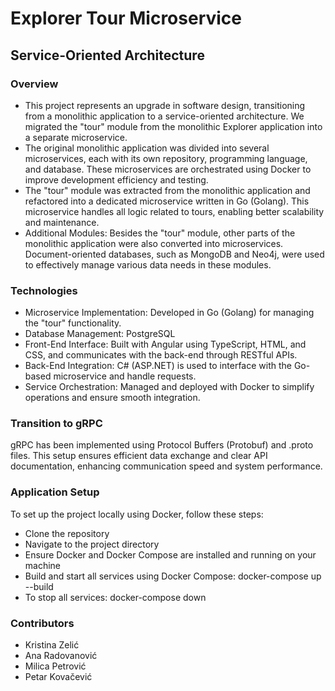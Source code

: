 # Explorer Tour Microservice
## Service-Oriented Architecture

### Overview
* This project represents an upgrade in software design, transitioning from a monolithic application to a service-oriented architecture. We migrated the "tour" module from the monolithic Explorer application into a separate microservice.
* The original monolithic application was divided into several microservices, each with its own repository, programming language, and database. These microservices are orchestrated using Docker to improve development efficiency and testing.
* The "tour" module was extracted from the monolithic application and refactored into a dedicated microservice written in Go (Golang). This microservice handles all logic related to tours, enabling better scalability and maintenance.
* Additional Modules: Besides the "tour" module, other parts of the monolithic application were also converted into microservices. Document-oriented databases, such as MongoDB and Neo4j, were used to effectively manage various data needs in these modules.

### Technologies
* Microservice Implementation: Developed in Go (Golang) for managing the "tour" functionality.
* Database Management: PostgreSQL 
* Front-End Interface: Built with Angular using TypeScript, HTML, and CSS, and communicates with the back-end through RESTful APIs.
* Back-End Integration: C# (ASP.NET) is used to interface with the Go-based microservice and handle requests.
* Service Orchestration: Managed and deployed with Docker to simplify operations and ensure smooth integration.

### Transition to gRPC
gRPC has been implemented using Protocol Buffers (Protobuf) and .proto files. This setup ensures efficient data exchange and clear API documentation, enhancing communication speed and system performance.

### Application Setup
To set up the project locally using Docker, follow these steps:
* Clone the repository
* Navigate to the project directory
* Ensure Docker and Docker Compose are installed and running on your machine
* Build and start all services using Docker Compose: docker-compose up --build
* To stop all services: docker-compose down

### Contributors
* Kristina Zelić
* Ana Radovanović
* Milica Petrović
* Petar Kovačević

